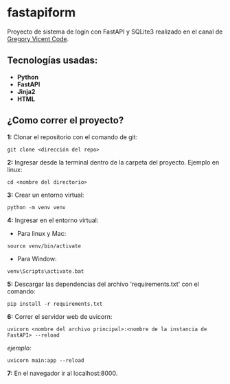 # fastapiform

Proyecto de sistema de login con FastAPI y SQLite3 realizado en el canal de [Gregory Vicent Code][gvc].

## Tecnologías usadas:
- **Python**
- **FastAPI**
- **Jinja2**
- **HTML**

## ¿Como correr el proyecto?
**1:** Clonar el repositorio con el comando de git:
```
git clone <dirección del repo>
```
**2:** Ingresar desde la terminal dentro de la carpeta del proyecto. Ejemplo en linux:
```
cd <nombre del directorio>
```
**3:** Crear un entorno virtual:
```
python -m venv venv
```
**4:** Ingresar en el entorno virtual:
- Para linux y Mac:
```
source venv/bin/activate
```
- Para Window:
```
venv\Scripts\activate.bat
```
**5:** Descargar las dependencias del archivo 'requirements.txt' con el comando:
```
pip install -r requirements.txt   
```
**6:** Correr el servidor web de uvicorn:
```
uvicorn <nombre del archivo principal>:<nombre de la instancia de FastAPI> --reload
```
*ejemplo:*
```
uvicorn main:app --reload
```
**7:** En el navegador ir al localhost:8000.

[gvc]:https://www.youtube.com/watch?v=ctTVGqjzBCw

